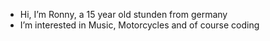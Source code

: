 - Hi, I’m Ronny, a 15 year old stunden from germany
- I’m interested in Music, Motorcycles and of course coding 

<!---
Connorlulw/Connorlulw is a ✨ special ✨ repository because its `README.md` (this file) appears on your GitHub profile.
You can click the Preview link to take a look at your changes.
--->
